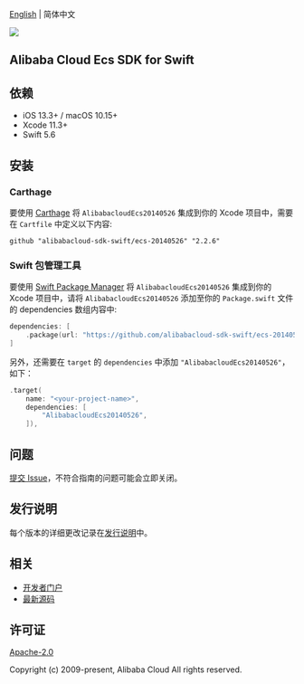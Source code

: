 [English](README.md) | 简体中文

![](https://aliyunsdk-pages.alicdn.com/icons/AlibabaCloud.svg)

## Alibaba Cloud Ecs SDK for Swift

## 依赖

- iOS 13.3+ / macOS 10.15+
- Xcode 11.3+
- Swift 5.6

## 安装

### Carthage

要使用 [Carthage](https://github.com/Carthage/Carthage) 将 `AlibabacloudEcs20140526` 集成到你的 Xcode 项目中，需要在 `Cartfile` 中定义以下内容:

```ogdl
github "alibabacloud-sdk-swift/ecs-20140526" "2.2.6"
```

### Swift 包管理工具

要使用 [Swift Package Manager](https://swift.org/package-manager/) 将 `AlibabacloudEcs20140526` 集成到你的 Xcode 项目中，请将 `AlibabacloudEcs20140526` 添加至你的 `Package.swift` 文件的 dependencies 数组内容中:

```swift
dependencies: [
    .package(url: "https://github.com/alibabacloud-sdk-swift/ecs-20140526.git", from: "2.2.6")
]
```

另外，还需要在 `target` 的 `dependencies` 中添加 `"AlibabacloudEcs20140526"`，如下：

```swift
.target(
    name: "<your-project-name>",
    dependencies: [
        "AlibabacloudEcs20140526",
    ]),
```

## 问题

[提交 Issue](https://github.com/alibabacloud-sdk-swift/ecs-20140526/issues/new)，不符合指南的问题可能会立即关闭。

## 发行说明

每个版本的详细更改记录在[发行说明](./ChangeLog.txt)中。

## 相关

* [开发者门户](https://next.api.aliyun.com/home)
* [最新源码](https://github.com/alibabacloud-sdk-swift/ecs-20140526)

## 许可证

[Apache-2.0](http://www.apache.org/licenses/LICENSE-2.0)

Copyright (c) 2009-present, Alibaba Cloud All rights reserved.
